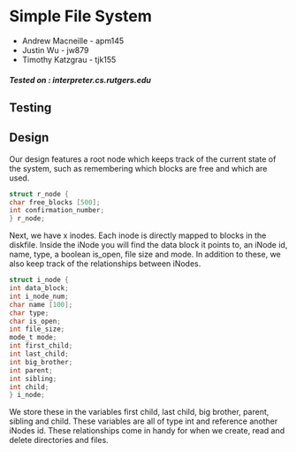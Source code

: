 # Simple File System


* Andrew Macneille - apm145
* Justin Wu - jw879
* Timothy Katzgrau - tjk155

##### Tested on : interpreter.cs.rutgers.edu




## Testing


## Design

Our design features a root node which keeps track of the current state of the system, such as remembering which blocks are free and which are used.


```c
struct r_node {
char free_blocks [500];
int confirmation_number;
} r_node;
```

Next, we have x inodes. Each inode is directly mapped to blocks in the diskfile. Inside the iNode you will find the data block it points to, an iNode id, name, type, a boolean is_open, file size and mode. In addition to these, we also keep track of the relationships between iNodes.

```c
struct i_node {
int data_block;
int i_node_num;
char name [100];
char type;
char is_open;
int file_size;
mode_t mode;
int first_child;
int last_child;
int big_brother;
int parent;
int sibling;
int child;
} i_node;
```

We store these in the variables  first child, last child, big brother, parent, sibling and child. These variables are all of type int and reference another iNodes id.  These relationships come in handy for when we  create, read and delete directories and files.
